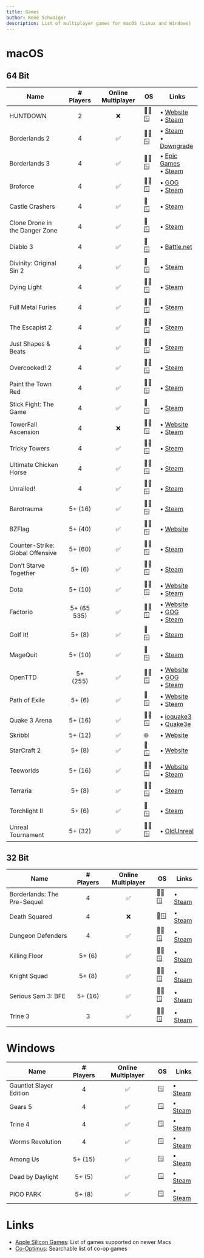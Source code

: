 ```yaml
---
title: Games
author: René Schwaiger
description: List of multiplayer games for macOS (Linux and Windows)
---
```


# macOS

## 64 Bit

| Name                             |  # Players  | Online Multiplayer | OS    | Links                                                                                                                                                       |
| -------------------------------- | :---------: | :----------------: | ----- | ----------------------------------------------------------------------------------------------------------------------------------------------------------- |
| HUNTDOWN                         |      2      |         ❌         | 🍏🐧🪟 | • [Website](https://huntdown.com) <br/> • [Steam](https://store.steampowered.com/app/598550/HUNTDOWN/)                                                      |
| Borderlands 2                    |      4      |         ✅         | 🍏🐧🪟 | • [Steam](https://store.steampowered.com/app/49520/Borderlands_2/) <br/> • [Downgrade](https://steamcommunity.com/sharedfiles/filedetails/?id=2014284368)   |
| Borderlands 3                    |      4      |         ✅         | 🍏🐧🪟 | • [Epic Games](https://www.epicgames.com/store/en-US/p/borderlands-3) <br/> • [Steam](https://www.epicgames.com/store/en-US/p/borderlands-3) <br/>          |
| Broforce                         |      4      |         ✅         | 🍏🐧🪟 | • [GOG](https://www.gog.com/game/broforce) <br/> • [Steam](https://store.steampowered.com/app/274190/Broforce/)                                             |
| Castle Crashers                  |      4      |         ✅         | 🍏🪟   | • [Steam](https://store.steampowered.com/app/204360/Castle_Crashers/)                                                                                       |
| Clone Drone in the Danger Zone   |      4      |         ✅         | 🍏🪟   | • [Steam](https://store.steampowered.com/app/597170/Clone_Drone_in_the_Danger_Zone/)                                                                        |
| Diablo 3                         |      4      |         ✅         | 🍏🪟   | • [Battle.net](https://eu.shop.battle.net/en-us/family/diablo-iii)                                                                                          |
| Divinity: Original Sin 2         |      4      |         ✅         | 🍏🪟   | • [Steam](https://store.steampowered.com/app/435150/Divinity_Original_Sin_2__Definitive_Edition/)                                                           |
| Dying Light                      |      4      |         ✅         | 🍏🐧🪟 | • [Steam](https://store.steampowered.com/app/239140/Dying_Light_Enhanced_Edition/)                                                                          |
| Full Metal Furies                |      4      |         ✅         | 🍏🐧🪟 | • [Steam](https://store.steampowered.com/app/416600/Full_Metal_Furies/)                                                                                     |
| The Escapist 2                   |      4      |         ✅         | 🍏🐧🪟 | • [Steam](https://store.steampowered.com/app/641990/The_Escapists_2/)                                                                                       |
| Just Shapes & Beats              |      4      |         ✅         | 🍏🐧🪟 | • [Steam](https://store.steampowered.com/app/531510/Just_Shapes__Beats/)                                                                                    |
| Overcooked! 2                    |      4      |         ✅         | 🍏🐧🪟 | • [Steam](https://store.steampowered.com/app/728880/Overcooked_2/)                                                                                          |
| Paint the Town Red               |      4      |         ✅         | 🍏🐧🪟 | • [Steam](https://store.steampowered.com/app/337320/Paint_the_Town_Red/)                                                                                    |
| Stick Fight: The Game            |      4      |         ✅         | 🍏🪟   | • [Steam](https://store.steampowered.com/app/674940/)                                                                                                       |
| TowerFall Ascension              |      4      |         ❌         | 🍏🐧🪟 | • [Website](http://www.towerfall-game.com) <br/> • [Steam](https://store.steampowered.com/app/251470/TowerFall_Ascension/)                                  |
| Tricky Towers                    |      4      |         ✅         | 🍏🐧🪟 | • [Steam](https://store.steampowered.com/app/437920/)                                                                                                       |
| Ultimate Chicken Horse           |      4      |         ✅         | 🍏🐧🪟 | • [Steam](https://store.steampowered.com/app/386940/Ultimate_Chicken_Horse/)                                                                                |
| Unrailed!                        |      4      |         ✅         | 🍏🐧🪟 | • [Steam](https://store.steampowered.com/app/1016920/Unrailed/)                                                                                             |
| Barotrauma                       |   5+ (16)   |         ✅         | 🍏🐧🪟 | • [Steam](https://store.steampowered.com/app/602960/Barotrauma/)                                                                                            |
| BZFlag                           |   5+ (40)   |         ✅         | 🍏🐧🪟 | • [Website](https://www.bzflag.org)                                                                                                                         |
| Counter-Strike: Global Offensive |   5+ (60)   |         ✅         | 🍏🐧🪟 | • [Steam](https://store.steampowered.com/app/730)                                                                                                           |
| Don’t Starve Together            |   5+ (6)    |         ✅         | 🍏🐧🪟 | • [Steam](https://store.steampowered.com/app/322330/Dont_Starve_Together/)                                                                                  |
| Dota                             |   5+ (10)   |         ✅         | 🍏🐧🪟 | • [Website](https://www.dota2.com) <br/> • [Steam](https://store.steampowered.com/app/570/Dota_2/)                                                          |
| Factorio                         | 5+ (65 535) |         ✅         | 🍏🐧🪟 | • [Website](https://www.factorio.com) <br/> • [GOG](https://www.gog.com/game/factorio) <br/> • [Steam](https://store.steampowered.com/app/427520/Factorio/) |
| Golf It!                         |   5+ (8)    |         ✅         | 🍏🪟   | • [Steam](https://store.steampowered.com/app/571740/Golf_It/)                                                                                               |
| MageQuit                         |   5+ (10)   |         ✅         | 🍏🪟   | • [Steam](https://store.steampowered.com/app/572220/MageQuit/)                                                                                              |
| OpenTTD                          |  5+ (255)   |         ✅         | 🍏🐧🪟 | • [Website](https://www.openttd.org/) <br/>• [GOG](https://www.gog.com/game/openttd) <br/> • [Steam](https://store.steampowered.com/app/1536610/OpenTTD/)   |
| Path of Exile                    |   5+ (6)    |         ✅         | 🍏🪟   | • [Website](https://www.pathofexile.com) <br/> • [Steam](https://store.steampowered.com/app/238960/Path_of_Exile/)                                          |
| Quake 3 Arena                    |   5+ (16)   |         ✅         | 🍏🐧🪟 | • [ioquake3](https://github.com/ioquake/ioq3) <br/> • [Quake3e](https://github.com/ec-/Quake3e)                                                             |
| Skribbl                          |   5+ (12)   |         ✅         | 🌐    | • [Website](https://skribbl.io)                                                                                                                             |
| StarCraft 2                      |   5+ (8)    |         ✅         | 🍏🪟   | • [Website](https://starcraft2.com)                                                                                                                         |
| Teeworlds                        |   5+ (16)   |         ✅         | 🍏🐧🪟 | • [Website](https://www.teeworlds.com) <br/> • [Steam](https://store.steampowered.com/app/380840/Teeworlds/)                                                |
| Terraria                         |   5+ (8)    |         ✅         | 🍏🐧🪟 | • [Steam](https://store.steampowered.com/app/105600/Terraria/)                                                                                              |
| Torchlight II                    |   5+ (6)    |         ✅         | 🍏🪟   | • [Steam](https://store.steampowered.com/app/200710/Torchlight_II/)                                                                                         |
| Unreal Tournament                |   5+ (32)   |         ✅         | 🍏🐧🪟 | • [OldUnreal](https://github.com/OldUnreal/UnrealTournamentPatches)                                                                                         |

## 32 Bit

| Name                        | # Players | Online Multiplayer | OS    | Links                                                                                |
| --------------------------- | :-------: | :----------------: | ----- | ------------------------------------------------------------------------------------ |
| Borderlands: The Pre-Sequel |     4     |         ✅         | 🍎🐧🪟 | • [Steam](https://store.steampowered.com/app/261640/Borderlands_The_PreSequel/)      |
| Death Squared               |     4     |         ❌         | 🍎🪟   | • [Steam](https://store.steampowered.com/app/471810/Death_Squared/)                  |
| Dungeon Defenders           |     4     |         ✅         | 🍎🐧🪟 | • [Steam](https://store.steampowered.com/app/65800/Dungeon_Defenders/)               |
| Killing Floor               |  5+ (6)   |         ✅         | 🍎🐧🪟 | • [Steam](https://store.steampowered.com/app/1250/Killing_Floor)                     |
| Knight Squad                |  5+ (8)   |         ✅         | 🍎🐧🪟 | • [Steam](https://store.steampowered.com/app/294000/Knight_Squad/)                   |
| Serious Sam 3: BFE          |  5+ (16)  |         ✅         | 🍎🐧🪟 | • [Steam](https://store.steampowered.com/app/41070/Serious_Sam_3_BFE/)               |
| Trine 3                     |     3     |         ✅         | 🍎🐧🪟 | • [Steam](https://store.steampowered.com/app/319910/Trine_3_The_Artifacts_of_Power/) |

# Windows

| Name                    | # Players | Online Multiplayer | OS  | Links                                                                              |
| ----------------------- | :-------: | :----------------: | --- | ---------------------------------------------------------------------------------- |
| Gauntlet Slayer Edition |     4     |         ✅         | 🪟   | • [Steam](https://store.steampowered.com/app/258970/Gauntlet_Slayer_Edition/)      |
| Gears 5                 |     4     |         ✅         | 🪟   | • [Steam](https://store.steampowered.com/app/1097840/Gears_5/)                     |
| Trine 4                 |     4     |         ✅         | 🪟   | • [Steam](https://store.steampowered.com/app/690640/Trine_4_The_Nightmare_Prince/) |
| Worms Revolution        |     4     |         ✅         | 🪟   | • [Steam](https://store.steampowered.com/app/200170/Worms_Revolution/)             |
| Among Us                |  5+ (15)  |         ✅         | 🪟   | • [Steam](https://store.steampowered.com/app/945360/Among_Us/)                     |
| Dead by Daylight        |  5+ (5)   |         ✅         | 🪟   | • [Steam](https://store.steampowered.com/app/381210/Dead_by_Daylight/)             |
| PICO PARK               |  5+ (8)   |         ✅         | 🪟   | • [Steam](https://store.steampowered.com/app/1509960/PICO_PARK/)                   |

# Links

- [Apple Silicon Games](https://applesilicongames.com/games): List of games supported on newer Macs
- [Co-Optimus](https://www.co-optimus.com/games.php): Searchable list of co-op games
